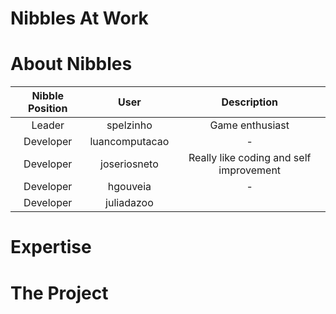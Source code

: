 Nibbles At Work
================

About Nibbles
=============

|Nibble Position|User|Description|
|:---------------:|:---------------:|:---------------:|
|Leader|spelzinho|Game enthusiast|
|Developer|luancomputacao|-|
|Developer|joseriosneto|Really like coding and self improvement|
|Developer|hgouveia|-|
|Developer|juliadazoo||


Expertise
=========


The Project
===========



